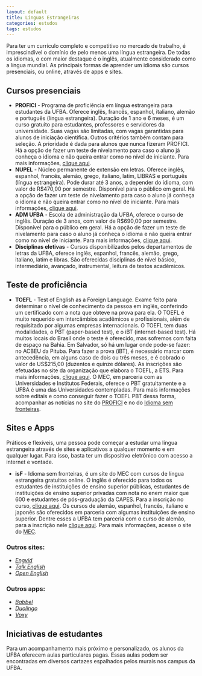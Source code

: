 ```yaml
---
layout: default
title: Línguas Estrangeiras
categories: estudos
tags: estudos
---
```


Para ter um currículo completo e competitivo no mercado de trabalho, é imprescindível o domínio de pelo menos uma língua estrangeira. De todas os idiomas, o com maior destaque é o inglês, atualmente considerado como a língua mundial. As principais formas de aprender um idioma são cursos presenciais, ou online, através de apps e sites.

## Cursos presenciais 

* **PROFICI** - Programa de proficiência em língua estrangeira para estudantes da UFBA. Oferece inglês, francês, espanhol, italiano, alemão e português (língua estrangeira). Duração de 1 ano e 6 meses, é um curso gratuito para estudantes, professores e servidores da universidade. Suas vagas são limitadas, com vagas garantidas para alunos de iniciação científica. Outros critérios também contam para seleção. A prioridade é dada para alunos que nunca fizeram PROFICI. Há a opção de fazer um teste de nivelamento para caso o aluno já conheça o idioma e não queira entrar como no nível de iniciante. Para mais informações, [clique aqui](https://profici.ufba.br/).
* **NUPEL** - Núcleo permanente de extensão em letras. Oferece inglês, espanhol, francês, alemão, grego, italiano, latim, LIBRAS e português (língua estrangeira). Pode durar até 3 anos, a depender do idioma, com valor de R$470,00 por semestre. Disponível para o público em geral. Há a opção de fazer um teste de nivelamento para caso o aluno já conheça o idioma e não queira entrar como no nível de iniciante. Para mais informações, [clique aqui](https://nupel.ufba.br/).
* **ADM UFBA** - Escola de administração da UFBA, oferece o curso de inglês. Duração de 3 anos, com valor de R$690,00 por semestre. Disponível para o público em geral. Há a opção de fazer um teste de nivelamento para caso o aluno já conheça o idioma e não queira entrar como no nível de iniciante. Para mais informações, [clique aqui](http://www.adm.ufba.br/).
* **Disciplinas eletivas** - Cursos disponibilizados pelos departamentos de letras da UFBA, oferece inglês, espanhol, francês, alemão, grego, italiano, latim e libras. São oferecidas disciplinas de nível básico, intermediário, avançado, instrumental, leitura de textos acadêmicos. 

## Teste de proficiência

* **TOEFL** - Test of English as a Foreign Language. Exame feito para determinar o nível de conhecimento da pessoa em inglês, conferindo um certificado com a nota que obteve na prova para ela. O TOEFL é muito requerido em intercâmbios acadêmicos e profissionais, além de requisitado por algumas empresas internacionais. O TOEFL tem duas modalidades, o PBT (paper-based test), e o iBT (internet-based test). Há muitos locais do Brasil onde o teste é oferecido, mas sofremos com falta de espaço na Bahia. Em Salvador, só há um lugar onde pode-se fazer: no ACBEU da Pituba. Para fazer a prova (iBT), é necessário marcar com antecedência, em alguns caso de dois ou três meses, e é cobrado o valor de  US$215,00 (duzentos e quinze dólares). As inscrições são efetuadas no site da organização que elabora o TOEFL, a ETS. Para mais informações, [clique aqui](https://www.ets.org/pt/toefl). O MEC, em parceria com as Universidades e Institutos Federais, oferece o PBT gratuitamente e a UFBA é uma das Universidades contempladas. Para mais informações sobre editais e como conseguir fazer o TOEFL PBT dessa forma, acompanhar as notícias no site do [PROFICI](https://profici.ufba.br/) e no do [Idioma sem fronteiras](http://isf.mec.gov.br/ingles/pt-br/).

## Sites e Apps

Práticos e flexíveis, uma pessoa pode começar a estudar uma língua estrangeira através de sites e aplicativos a qualquer momento e em qualquer lugar. Para isso, basta ter um dispositivo eletrônico com acesso a internet e vontade.

* **isF** - Idioma sem fronteiras, é um site do MEC com cursos de língua estrangeira gratuitos online. O inglês é oferecido para todos os estudantes de instituições de ensino superior públicas, estudantes de instituições de ensino superior privadas com nota no enem maior que 600 e estudantes de pós-graduação da CAPES. Para a inscrição no curso, [clique aqui](http://www.myenglishonline.com.br/). Os cursos de alemão, espanhol, francês, italiano e japonês são oferecidos em parceria com algumas instituições de ensino superior. Dentre esses a UFBA tem parceria com o curso de alemão, para a inscrição nele [clique aqui](https://www.isf-alemao.de/pt-br/). Para mais informações, acesse o site do [MEC](http://isf.mec.gov.br/).

### Outros sites:

* [*Engvid*](http://www.engvid.com/)
* [*Talk English*](http://www.talkenglish.com/)
* [*Open English*](http://www.openenglish.com.br/)

### Outros apps:

* [*Babbel*](https://play.google.com/store/apps/details?id=com.babbel.mobile.android.en)
* [*Duolingo*](https://play.google.com/store/apps/details?id=com.duolingo)
* [*Voxy*](https://play.google.com/store/apps/details?id=com.voxy.news)

## Iniciativas de estudantes 

Para um acompanhamento mais próximo e personalizado, os alunos da UFBA oferecem aulas particulares pagas. Essas aulas podem ser encontradas em diversos cartazes espalhados pelos murais nos campus da UFBA.
